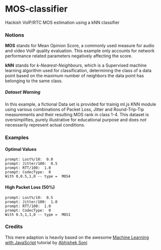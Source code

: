 # MOS-classifier

Hackish VoIP/RTC MOS estimation using a kNN classifier

### Notions
**MOS** stands for Mean Opinion Score, a commonly used measure for audio and video VoIP quality evaluation. This example only accounts for network performance related parameters negatively affecting the score.

**kNN** stands for *k-Nearest-Neighbours*, which is a Supervised machine learning algorithm used for classification, determining the class of a data point based on the maximum number of neighbors the data point has belonging to the same class.

##### Dataset Warning
In this example, a fictional Data set is provided for trainig ml.js KNN module using various combinations of Packet Loss, Jitter and Round-Trip-Tip measurements and their resulting MOS rank in class 1-4. This dataset is oversimplifies, purely illustrative for educational purpose and does _not_ necessarily represent actual conditions.

### Examples
#### Optimal Values
```
prompt: Lost%/10:  0.0
prompt: Jitter/100:  0.5
prompt: RTT/100:  1.0
prompt: CodecType:  0
With 0,0.5,1,0 -- type =  MOS4
```

#### High Packet Loss (50%)
```
prompt: Lost%/10:  0.5
prompt: Jitter/100:  1.0
prompt: RTT/100:  1.0
prompt: CodecType:  0
With 0.5,1,1,0 -- type =  MOS1
```

### Credits
This mere adaption is heavily based on the awesome [Machine Learning with JavaScript](https://hackernoon.com/machine-learning-with-javascript-part-2-da994c17d483) tutorial by [Abhishek Soni](https://github.com/abhisheksoni27)
